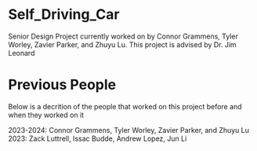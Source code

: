 # Self_Driving_Car
Senior Design Project currently worked on by Connor Grammens, Tyler Worley, Zavier Parker, and Zhuyu Lu. This project is advised by Dr. Jim Leonard
# Previous People
Below is a decrition of the people that worked on this project before and when they worked on it

2023-2024: Connor Grammens, Tyler Worley, Zavier Parker, and Zhuyu Lu
2023: Zack Luttrell, Issac Budde, Andrew Lopez, Jun Li

